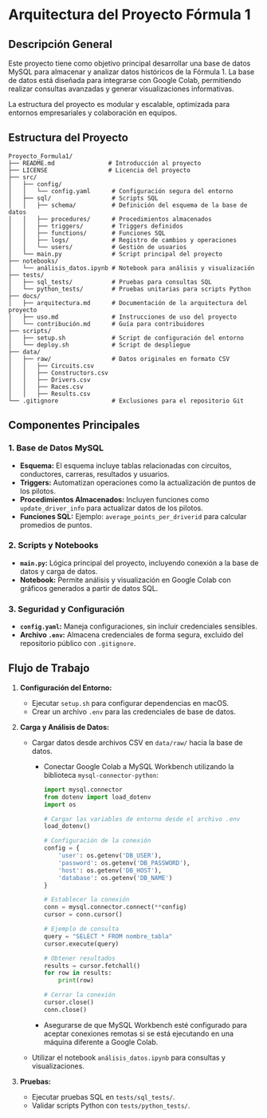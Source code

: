 
# Arquitectura del Proyecto Fórmula 1

## Descripción General

Este proyecto tiene como objetivo principal desarrollar una base de datos MySQL para almacenar y analizar datos históricos de la Fórmula 1. La base de datos está diseñada para integrarse con Google Colab, permitiendo realizar consultas avanzadas y generar visualizaciones informativas. 

La estructura del proyecto es modular y escalable, optimizada para entornos empresariales y colaboración en equipos.

## Estructura del Proyecto

```
Proyecto_Formula1/
├── README.md               # Introducción al proyecto
├── LICENSE                 # Licencia del proyecto
├── src/
│   ├── config/
│   │   └── config.yaml      # Configuración segura del entorno
│   ├── sql/                 # Scripts SQL
│   │   ├── schema/          # Definición del esquema de la base de datos
│   │   ├── procedures/      # Procedimientos almacenados
│   │   ├── triggers/        # Triggers definidos
│   │   ├── functions/       # Funciones SQL
│   │   ├── logs/            # Registro de cambios y operaciones
│   │   └── users/           # Gestión de usuarios
│   └── main.py              # Script principal del proyecto
├── notebooks/
│   └── análisis_datos.ipynb # Notebook para análisis y visualización
├── tests/
│   ├── sql_tests/           # Pruebas para consultas SQL
│   └── python_tests/        # Pruebas unitarias para scripts Python
├── docs/
│   ├── arquitectura.md      # Documentación de la arquitectura del proyecto
│   ├── uso.md               # Instrucciones de uso del proyecto
│   └── contribución.md      # Guía para contribuidores
├── scripts/
│   ├── setup.sh             # Script de configuración del entorno
│   └── deploy.sh            # Script de despliegue
├── data/
│   ├── raw/                 # Datos originales en formato CSV
│   │   ├── Circuits.csv
│   │   ├── Constructors.csv
│   │   ├── Drivers.csv
│   │   ├── Races.csv
│   │   ├── Results.csv
└── .gitignore               # Exclusiones para el repositorio Git
```

## Componentes Principales

### 1. Base de Datos MySQL
- **Esquema:** El esquema incluye tablas relacionadas con circuitos, conductores, carreras, resultados y usuarios.
- **Triggers:** Automatizan operaciones como la actualización de puntos de los pilotos.
- **Procedimientos Almacenados:** Incluyen funciones como `update_driver_info` para actualizar datos de los pilotos.
- **Funciones SQL:** Ejemplo: `average_points_per_driverid` para calcular promedios de puntos.

### 2. Scripts y Notebooks
- **`main.py`:** Lógica principal del proyecto, incluyendo conexión a la base de datos y carga de datos.
- **Notebook:** Permite análisis y visualización en Google Colab con gráficos generados a partir de datos SQL.

### 3. Seguridad y Configuración
- **`config.yaml`:** Maneja configuraciones, sin incluir credenciales sensibles.
- **Archivo `.env`:** Almacena credenciales de forma segura, excluido del repositorio público con `.gitignore`.

## Flujo de Trabajo

1. **Configuración del Entorno:**
   - Ejecutar `setup.sh` para configurar dependencias en macOS.
   - Crear un archivo `.env` para las credenciales de base de datos.


2. **Carga y Análisis de Datos:**
   - Cargar datos desde archivos CSV en `data/raw/` hacia la base de datos.

     - Conectar Google Colab a MySQL Workbench utilizando la biblioteca `mysql-connector-python`:

       ```python
       import mysql.connector
       from dotenv import load_dotenv
       import os

       # Cargar las variables de entorno desde el archivo .env
       load_dotenv()

       # Configuración de la conexión
       config = {
           'user': os.getenv('DB_USER'),
           'password': os.getenv('DB_PASSWORD'),
           'host': os.getenv('DB_HOST'),
           'database': os.getenv('DB_NAME')
       }

       # Establecer la conexión
       conn = mysql.connector.connect(**config)
       cursor = conn.cursor()

       # Ejemplo de consulta
       query = "SELECT * FROM nombre_tabla"
       cursor.execute(query)

       # Obtener resultados
       results = cursor.fetchall()
       for row in results:
           print(row)

       # Cerrar la conexión
       cursor.close()
       conn.close()
       ```

     - Asegurarse de que MySQL Workbench esté configurado para aceptar conexiones remotas si se está ejecutando en una máquina diferente a Google Colab.

   - Utilizar el notebook `análisis_datos.ipynb` para consultas y visualizaciones.

3. **Pruebas:**
   - Ejecutar pruebas SQL en `tests/sql_tests/`.
   - Validar scripts Python con `tests/python_tests/`.


